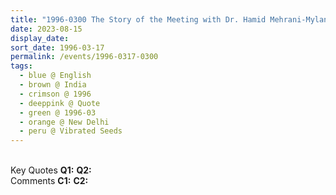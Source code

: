 ```yaml
---
title: "1996-0300 The Story of the Meeting with Dr. Hamid Mehrani-Mylany and other Sahaja Yogis for the Vibrated Seeds for Bosnia Project, Part 1, New Delhi, India"
date: 2023-08-15
display_date: 
sort_date: 1996-03-17
permalink: /events/1996-0317-0300
tags:
  - blue @ English
  - brown @ India
  - crimson @ 1996
  - deeppink @ Quote
  - green @ 1996-03
  - orange @ New Delhi
  - peru @ Vibrated Seeds
---
```


<br>

<wave-list>
  <list-title color="DarkSeaGreen" width="55">Key Quotes</list-title>
  <list-item color="BlanchedAlmond" width="280"><b>Q1:</b> <i></i></list-item>
  <list-item color="Lavender" width="280"><b>Q2:</b> <i></i></list-item>
</wave-list>

<br>

<wave-list>
  <list-title color="DarkSeaGreen" width="55">Comments</list-title>
  <list-item color="BlanchedAlmond" width="280"><b>C1:</b> <i></i></list-item>
  <list-item color="Lavender" width="280"><b>C2:</b> <i></i></list-item>
</wave-list>
